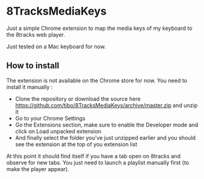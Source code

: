 8TracksMediaKeys
================

Just a simple Chrome extension to map the media keys of my keyboard to the 8tracks web player.

Just tested on a Mac keyboard for now.

## How to install

The extension is not available on the Chrome store for now. You need to install it manually :

* Clone the repository or download the source here https://github.com/tibo/8TracksMediaKeys/archive/master.zip and unzip it
* Go to your Chrome Settings
* Go the Extensions section, make sure to enable the Developer mode and click on Load unpacked extension
* And finally select the folder you've just unzipped earlier and you should see the extension at the top of you extension list

At this point it should find itself if you have a tab open on 8tracks and observe for new tabs.
You just need to launch a playlist manually first (to make the player appear).